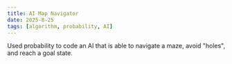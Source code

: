 ```yaml
---
title: AI Map Navigator
date: 2025-8-25
tags: [algorithm, probability, AI]
---
```


Used probability to code an AI that is able to navigate a maze,
avoid "holes", and reach a goal state.

